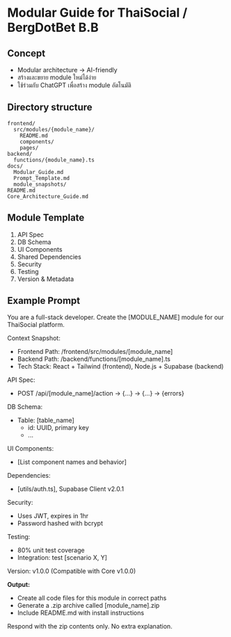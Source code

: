 
# Modular Guide for ThaiSocial / BergDotBet B.B

## Concept
- Modular architecture → AI-friendly
- สร้างและขยาย module ใหม่ได้ง่าย
- ใช้ร่วมกับ ChatGPT เพื่อสร้าง module อัตโนมัติ

## Directory structure

```
frontend/
  src/modules/{module_name}/
    README.md
    components/
    pages/
backend/
  functions/{module_name}.ts
docs/
  Modular_Guide.md
  Prompt_Template.md
  module_snapshots/
README.md
Core_Architecture_Guide.md
```

## Module Template

1. API Spec
2. DB Schema
3. UI Components
4. Shared Dependencies
5. Security
6. Testing
7. Version & Metadata

## Example Prompt

You are a full-stack developer.
Create the [MODULE_NAME] module for our ThaiSocial platform.

Context Snapshot:
- Frontend Path: /frontend/src/modules/[module_name]
- Backend Path: /backend/functions/[module_name].ts
- Tech Stack: React + Tailwind (frontend), Node.js + Supabase (backend)

API Spec:
- POST /api/[module_name]/action → {...} → {...} → {errors}

DB Schema:
- Table: [table_name]
  - id: UUID, primary key
  - ...

UI Components:
- [List component names and behavior]

Dependencies:
- [utils/auth.ts], Supabase Client v2.0.1

Security:
- Uses JWT, expires in 1hr
- Password hashed with bcrypt

Testing:
- 80% unit test coverage
- Integration: test [scenario X, Y]

Version: v1.0.0 (Compatible with Core v1.0.0)

**Output:**
- Create all code files for this module in correct paths
- Generate a .zip archive called [module_name].zip
- Include README.md with install instructions

Respond with the zip contents only. No extra explanation.
